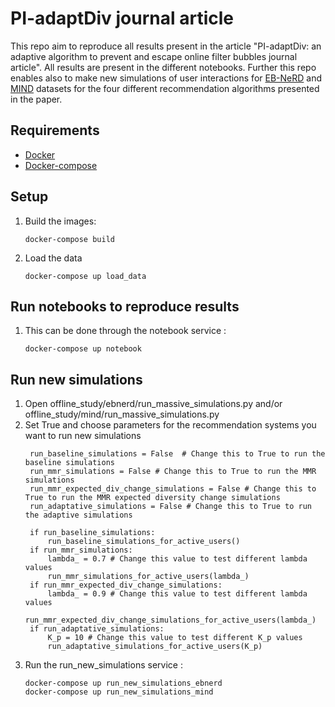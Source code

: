 # PI-adaptDiv journal article
This repo aim to reproduce all results present in the article "PI-adaptDiv: an adaptive algorithm to prevent and escape online filter bubbles journal article". All results are present in the different notebooks. Further this repo enables also to make new simulations of user interactions for [EB-NeRD](https://dl.acm.org/doi/10.1145/3687151.3687152) and [MIND](https://msnews.github.io/) datasets for the four different recommendation algorithms presented in the paper. 

## Requirements
  - [Docker](https://www.docker.com/)
  - [Docker-compose](https://docs.docker.com/compose/)
    
## Setup
  1. Build the images:
     ```
     docker-compose build
     ```
  2. Load the data
     ```
     docker-compose up load_data
     ```
## Run notebooks to reproduce results
  1. This can be done through the notebook service :
     ```
     docker-compose up notebook
     ```
## Run new simulations 
  1. Open offline_study/ebnerd/run_massive_simulations.py and/or offline_study/mind/run_massive_simulations.py
  2. Set True and choose parameters for the recommendation systems you want to run new simulations
     ```
      run_baseline_simulations = False  # Change this to True to run the baseline simulations
      run_mmr_simulations = False # Change this to True to run the MMR simulations
      run_mmr_expected_div_change_simulations = False # Change this to True to run the MMR expected diversity change simulations
      run_adaptative_simulations = False # Change this to True to run the adaptive simulations
      
      if run_baseline_simulations:
          run_baseline_simulations_for_active_users()
      if run_mmr_simulations:
          lambda_ = 0.7 # Change this value to test different lambda values
          run_mmr_simulations_for_active_users(lambda_)
      if run_mmr_expected_div_change_simulations:
          lambda_ = 0.9 # Change this value to test different lambda values
          run_mmr_expected_div_change_simulations_for_active_users(lambda_)
      if run_adaptative_simulations:
          K_p = 10 # Change this value to test different K_p values
          run_adaptative_simulations_for_active_users(K_p)
     ```
  3. Run the run_new_simulations service :
     ```
     docker-compose up run_new_simulations_ebnerd
     docker-compose up run_new_simulations_mind
     ```

